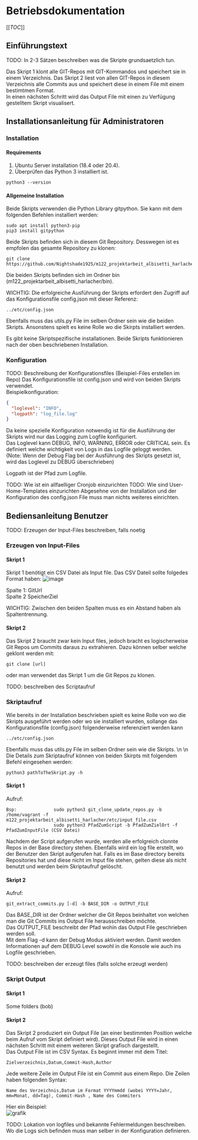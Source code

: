 # Betriebsdokumentation
[[_TOC_]]
## Einführungstext 

TODO: In 2-3 Sätzen beschreiben was die Skripte grundsaetzlich tun.

Das  Skript 1 klont alle GIT-Repos mit GIT-Kommandos und speichert sie in einem Verzeichnis. Das Skript 2 liest von allen GIT-Repos in diesem Verzeichnis alle Commits aus und speichert diese in einem File mit einem bestimtmen Format.\
In einen nächsten Schritt wird das Output File mit einen zu Verfügung gestelltem Skript visualisert.

## Installationsanleitung für Administratoren
### Installation
#### Requirements
1. Ubuntu Server installation (18.4 oder 20.4).
2. Überprüfen das Python 3 installiert ist.
```
python3 --version
```

#### Allgemeine Installation
Beide Skripts verwenden die Python Library gitpython. Sie kann mit dem folgenden Befehlen installiert werden:
```
sudo apt install python3-pip
pip3 install gitpython
```

Beide Skripts befinden sich in diesem Git Repository. Desswegen ist es empfolen das gesamte Repository zu klonen:
```
git clone https://github.com/Nightshade1925/m122_projektarbeit_albisetti_harlacher.git
```
Die beiden Skripts befinden sich im Ordner bin (m122_projektarbeit_albisetti_harlacher/bin).

WICHTIG: Die erfolgreiche Ausführung der Skripts erfordert den Zugriff auf das Konfigurationsfile config.json mit dieser Referenz:
```
../etc/config.json
```
Ebenfalls muss das utils.py File im selben Ordner sein wie die beiden Skripts.
Ansonstens spielt es keine Rolle wo die Skirpts installiert werden.

Es gibt keine Skriptspezifische installationen. Beide Skripts funktionieren nach der oben beschriebenen Installation.

### Konfiguration
TODO: Beschreibung der Konfigurationsfiles (Beispiel-Files erstellen im Repo)
Das Konfigurationsfile ist config.json und wird von beiden Skripts verwendet.\
Beispielkonfiguration:
```json
{
  "loglevel": "INFO",
  "logpath": "log_file.log"
}
```
Da keine spezielle Konfiguration notwendig ist für die Ausführung der Skripts wird nur das Logging zum Logfile konfiguriert.\
Das Loglevel kann DEBUG, INFO, WARNING, ERROR oder CRITICAL sein. Es definiert welche wichtigkeit von Logs in das Logfile geloggt werden.\
(Note: Wenn der Debug Flag bei der Ausführung des Skripts gesetzt ist, wird das Loglevel zu DEBUG überschrieben)

Logpath ist der Pfad zum Logfile. 

TODO: Wie ist ein allfaelliger Cronjob einzurichten TODO: Wie sind User-Home-Templates einzurichten
Abgesehne von der Installation und der Konfiguration des config.json File muss man nichts weiteres einrichten.

## Bediensanleitung Benutzer
TODO: Erzeugen der Input-Files beschreiben, falls noetig
### Erzeugen von Input-Files
#### Skript 1
Skript 1 benötigt ein CSV Datei als Input file. Das CSV Dateil sollte folgedes Format haben:
![image](https://user-images.githubusercontent.com/71868338/164968295-378bc71b-f1f4-401e-96dc-90e211246eb4.png)

Spalte 1: GitUrl  
Spalte 2 SpeicherZiel

WICHTIG: Zwischen den beiden Spalten muss es ein Abstand haben als Spaltentrennung.

#### Skript 2
Das Skript 2 braucht zwar kein Input files, jedoch bracht es logischerweise Git Repos um Commits daraus zu extrahieren. Dazu können selber welche geklont werden mit:
```
git clone [url]
```
oder man verwendet das Skript 1 um die Git Repos zu klonen.

TODO: beschreiben des Scriptaufruf
### Skriptaufruf
Wie bereits in der Installation beschrieben spielt es keine Rolle von wo die Skripts ausgeführt werden oder wo sie installiert wurden, sollange das Konfigurationsfile (config.json) folgenderweise referenziert werden kann 
```
../etc/config.json
```
Ebenfalls muss das utils.py File im selben Ordner sein wie die Skripts.
\n
\n
Die Details zum Skriptaufruf können von beiden Skirpts mit folgendem Befehl eingesehen werden:
```
python3 pathToTheSkript.py -h
```

#### Skript 1
Aufruf:          
```
Bsp:              sudo python3 git_clone_update_repos.py -b /home/vagrant -f m122_projektarbeit_albisetti_harlacher/etc/input_file.csv
                  sudo python3 PfadZumScript -b PfadZumZielOrt -f PfadZumInputFile (CSV Datei)
```

Nachdem der Script aufgerufen wurde, werden alle erfolgreich clonnte Repos in der Base directory stehen. Ebenfalls wird ein log file erstellt, wo der Benutzer den Skript aufgerufen hat. Falls es im Base directory bereits Repositories hat und diese nicht im Input file stehen, gelten diese als nicht benutzt und werden beim Skriptaufruf gelöscht.

#### Skript 2
Aufruf:
```
git_extract_commits.py [-d] -b BASE_DIR -o OUTPUT_FILE
```
Das BASE_DIR ist der Ordner welcher die Git Repos beinhaltet von welchen man die Git Commits ins Output File herausschreiben möchte.\
Das OUTPUT_FILE beschreibt der Pfad wohin das Output File geschrieben werden soll.\
Mit dem Flag -d kann der Debug Modus aktiviert werden. Damit werden Informationen auf dem DEBUG Level sowohl in die Konsole wie auch ins Logfile geschrieben.

TODO: beschreiben der erzeugt files (falls solche erzeugt werden)
### Skript Output
#### Skript 1
Some folders (bob)      

#### Skript 2
Das Skript 2 produziert ein Output File (an einer bestimmten Position welche beim Aufruf vom Skript definiert wird). Dieses Output File wird in einen nächsten Schritt mit einem weiteren Skript grafisch dargestellt.\
Das Output File ist im CSV Syntax. Es beginnt immer mit dem Titel:
```
Zielverzeichnis,Datum,Commit-Hash,Author
```
Jede weitere Zeile im Output File ist ein Commit aus einem Repo. Die Zeilen haben folgenden Syntax:
```
Name des Verzeichnis,Datum im Format YYYYmmdd (wobei YYYY=Jahr, mm=Monat, dd=Tag), Commit-Hash , Name des Commiters
```
Hier ein Beispiel:\
![grafik](https://user-images.githubusercontent.com/69149487/164976802-057dedd5-4361-478f-96e8-b1c8fba623a7.png)

TODO: Lokation von logfiles und bekannte Fehlermeldungen beschreiben.\
Wo die Logs sich befinden muss man selber in der Konfiguration definieren.
